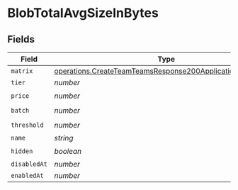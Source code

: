 # BlobTotalAvgSizeInBytes


## Fields

| Field                                                                                                                                    | Type                                                                                                                                     | Required                                                                                                                                 | Description                                                                                                                              |
| ---------------------------------------------------------------------------------------------------------------------------------------- | ---------------------------------------------------------------------------------------------------------------------------------------- | ---------------------------------------------------------------------------------------------------------------------------------------- | ---------------------------------------------------------------------------------------------------------------------------------------- |
| `matrix`                                                                                                                                 | [operations.CreateTeamTeamsResponse200ApplicationJSONMatrix](../../models/operations/createteamteamsresponse200applicationjsonmatrix.md) | :heavy_minus_sign:                                                                                                                       | N/A                                                                                                                                      |
| `tier`                                                                                                                                   | *number*                                                                                                                                 | :heavy_minus_sign:                                                                                                                       | N/A                                                                                                                                      |
| `price`                                                                                                                                  | *number*                                                                                                                                 | :heavy_check_mark:                                                                                                                       | N/A                                                                                                                                      |
| `batch`                                                                                                                                  | *number*                                                                                                                                 | :heavy_check_mark:                                                                                                                       | N/A                                                                                                                                      |
| `threshold`                                                                                                                              | *number*                                                                                                                                 | :heavy_check_mark:                                                                                                                       | N/A                                                                                                                                      |
| `name`                                                                                                                                   | *string*                                                                                                                                 | :heavy_minus_sign:                                                                                                                       | N/A                                                                                                                                      |
| `hidden`                                                                                                                                 | *boolean*                                                                                                                                | :heavy_check_mark:                                                                                                                       | N/A                                                                                                                                      |
| `disabledAt`                                                                                                                             | *number*                                                                                                                                 | :heavy_minus_sign:                                                                                                                       | N/A                                                                                                                                      |
| `enabledAt`                                                                                                                              | *number*                                                                                                                                 | :heavy_minus_sign:                                                                                                                       | N/A                                                                                                                                      |